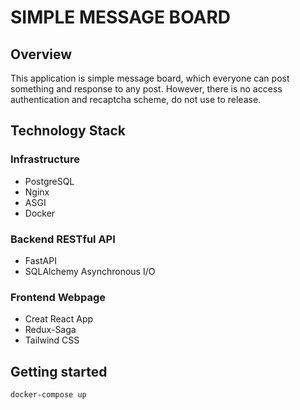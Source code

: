 # SIMPLE MESSAGE BOARD

## Overview
This application is simple message board, which everyone can post something and response to any post. However, there is no access authentication and recaptcha scheme, do not use to release.

## Technology Stack
### Infrastructure
* PostgreSQL
* Nginx
* ASGI
* Docker

### Backend RESTful API
* FastAPI
* SQLAlchemy Asynchronous I/O

### Frontend Webpage
* Creat React App
* Redux-Saga
* Tailwind CSS

## Getting started
```sh
docker-compose up
```

